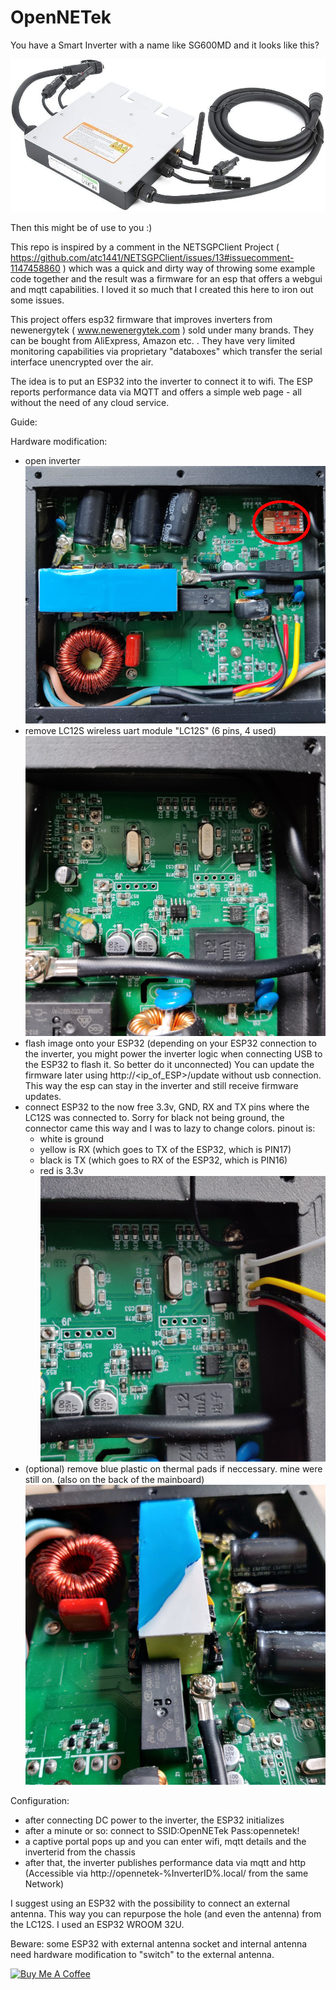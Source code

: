 # OpenNETek

You have a Smart Inverter with a name like SG600MD and it looks like this? 

![sample image of newenergytek microinverter](https://github.com/MichaelHeimann/OpenNETek/blob/master/newenergytek%20inverter.jpg?raw=true)

Then this might be of use to you :)

This repo is inspired by a comment in the NETSGPClient Project ( https://github.com/atc1441/NETSGPClient/issues/13#issuecomment-1147458860 ) which was a quick and dirty way of throwing some example code together and the result was a firmware for an esp that offers a webgui and mqtt capabilities. I loved it so much that I created this here to iron out some issues.

This project offers esp32 firmware that improves inverters from newenergytek ( www.newenergytek.com ) sold under many brands. They can be bought from AliExpress, Amazon etc. .
They have very limited monitoring capabilities via proprietary "databoxes" which transfer the serial interface unencrypted over the air.

The idea is to put an ESP32 into the inverter to connect it to wifi. The ESP reports performance data via MQTT and offers a simple web page - all without the need of any cloud service.

Guide:

Hardware modification:
* open inverter
![open inverter with LC12S](https://github.com/MichaelHeimann/OpenNETek/blob/master/inverter%20with%20LC12S.jpg?raw=true)
* remove LC12S wireless uart module "LC12S" (6 pins, 4 used)
![inverter without LC12S](https://github.com/MichaelHeimann/OpenNETek/blob/master/inverter%20without%20LC12S.jpg?raw=true)
* flash image onto your ESP32 (depending on your ESP32 connection to the inverter, you might power the inverter logic when connecting USB to the ESP32 to flash it. So better do it unconnected) You can update the firmware later using http://<ip_of_ESP>/update without usb connection. This way the esp can stay in the inverter and still receive firmware updates.
* connect ESP32 to the now free 3.3v, GND, RX and TX pins where the LC12S was connected to. Sorry for black not being ground, the connector came this way and I was to lazy to change colors. pinout is:
  - white is ground
  - yellow is RX (which goes to TX of the ESP32, which is PIN17)
  - black is TX (which goes to RX of the ESP32, which is PIN16)
  - red is 3.3v
![inverter with cables to ESP32](https://github.com/MichaelHeimann/OpenNETek/blob/master/inverter%20cables%20to%20ESP32.jpg?raw=true)
* (optional) remove blue plastic on thermal pads if neccessary. mine were still on. (also on the back of the mainboard)
![inverter with plastic on thermal pads](https://github.com/MichaelHeimann/OpenNETek/blob/master/inverter%20blue%20plastic%20wtf.jpg?raw=true)

Configuration:
* after connecting DC power to the inverter, the ESP32 initializes
* after a minute or so: connect to SSID:OpenNETek Pass:opennetek!
* a captive portal pops up and you can enter wifi, mqtt details and the inverterid from the chassis
* after that, the inverter publishes performance data via mqtt and http (Accessible via http://opennetek-%InverterID%.local/ from the same Network)

I suggest using an ESP32 with the possibility to connect an external antenna. This way you can repurpose the hole (and even the antenna) from the LC12S.
I used an ESP32 WROOM 32U.

Beware: some ESP32 with external antenna socket and internal antenna need hardware modification to "switch" to the external antenna.

<a href="https://www.buymeacoffee.com/Highman" target="_blank"><img src="https://cdn.buymeacoffee.com/buttons/default-orange.png" alt="Buy Me A Coffee" height="41" width="174"></a>
